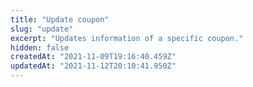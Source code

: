 ```yaml
---
title: "Update coupon"
slug: "update"
excerpt: "Updates information of a specific coupon."
hidden: false
createdAt: "2021-11-09T19:16:40.459Z"
updatedAt: "2021-11-12T20:10:41.950Z"
---
```

